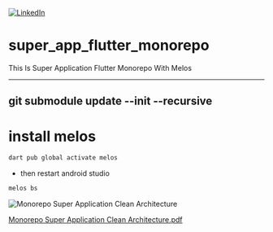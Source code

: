 [![LinkedIn](https://img.shields.io/badge/LinkedIn-Connect-blue)](https://www.linkedin.com/in/your-public-profile-name)

# super_app_flutter_monorepo
This Is Super Application Flutter Monorepo With Melos

---
git submodule update --init --recursive
---

# install melos
```bash
dart pub global activate melos
```
- then restart android studio
```bash
melos bs
```

![Monorepo Super Application Clean Architecture](https://github.com/user-attachments/assets/7aee02b5-b5df-4a1a-821c-1d0155a20ff7)

[Monorepo Super Application Clean Architecture.pdf](https://github.com/user-attachments/files/20273784/Monorepo.Super.Application.Clean.Architecture.pdf)
